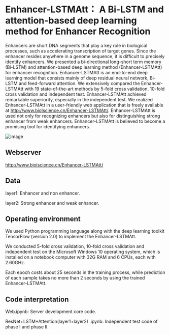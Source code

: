 # Enhancer-LSTMAtt： A Bi-LSTM and attention-based deep learning method for Enhancer Recognition
Enhancers are short DNA segments that play a key role in biological processes, such as accelerating transcription of target genes. Since the enhancer resides anywhere in a genome sequence, it is difficult to precisely identify enhancers. We presented a bi-directional long-short term memory (Bi-LSTM) and attention-based deep learning method (Enhancer-LSTMAtt) for enhancer recognition. Enhancer-LSTMAtt is an end-to-end deep learning model that consists mainly of deep residual neural network, Bi-LSTM and feed-forward attention. We extensively compared the Enhancer-LSTMAtt with 19 state-of-the-art methods by 5-fold cross validation, 10-fold cross validation and independent test. Enhancer-LSTMAtt achieved remarkable superiority, especially in the independent test. We realized Enhancer-LSTMAtt in a user-friendly web application that is freely available at http://www.biolscience.cn/Enhancer-LSTMAtt/. Enhancer-LSTMAtt is used not only for recognizing enhancers but also for distinguishing strong enhancer from weak enhancers. Enhancer-LSTMAtt is believed to become a promising tool for identifying enhancers.

![image](https://user-images.githubusercontent.com/52038355/177025319-fc07ad4b-6537-45fd-981a-89bf6eceaa9c.png)

## Webserver
http://www.biolscience.cn/Enhancer-LSTMAtt/

## Data
layer1: Enhancer and non enhancer.

layer2: Strong enhancer and weak enhancer.

## Operating environment
We used Python programming language along with the deep learning toolkit TensorFlow (version 2.0) to implement the Enhancer-LSTMAtt. 

We conducted 5-fold cross validation, 10-fold cross validation and independent test on the Microsoft Windows 10 operating system, which is installed on a notebook computer with 32G RAM and 6 CPUs, each with 2.60GHz. 

Each epoch costs about 25 seconds in the training process, while prediction of each sample takes no more than 2 seconds by using the trained Enhancer-LSTMAtt.

## Code interpretation
Web.ipynb: Server development core code.

ResNet+LSTM+Attention(layer1+layer2) .ipynb: Independent test code of phase I and phase II.
